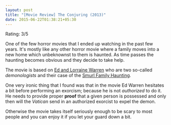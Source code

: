 ```yaml
---
layout: post
title: "[Movie Review] The Conjuring (2013)"
date: 2015-06-22T01:38:21+05:30
---
```


Rating: 3/5

One of the few horror movies that I ended up watching in the past few years.
It's mostly like any other horror movie where a family moves into a new home which unbeknownst to them is haunted.
As time passes the haunting becomes obvious and they decide to take help.

The movie is based on [Ed and Lorraine Warren](https://en.wikipedia.org/wiki/Ed_and_Lorraine_Warren) who are two so-called *demonologists* and their case of the [Smurl Family Haunting](https://en.wikipedia.org/wiki/Smurl_haunting).

One very ironic thing that I found was that in the movie Ed Warren hesitates a bit before performing an exorcism; because he is not *authorized* to do it.
He needs to provide proper **proof** that a given person is possessed and only then will the *Vatican* send in an authorized exorcist to expel the demon.

Otherwise the movie takes itself seriously enough to be scary to most people and you can enjoy it if you let your guard down a bit.
